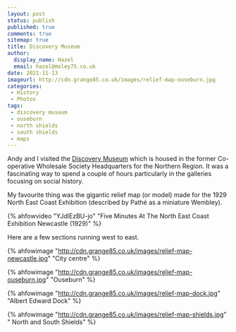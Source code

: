 ```yaml
---
layout: post
status: publish
published: true
comments: true
sitemap: true
title: Discovery Museum
author:
  display_name: Hazel
  email: hazel@moley75.co.uk
date: 2021-11-13
imageurl: http://cdn.grange85.co.uk/images/relief-map-ouseburn.jpg
categories:
 - History
 - Photos
tags:
 - discovery museum
 - ouseburn
 - north shields
 - south shields
 - maps
---
```

Andy and I visited the [Discovery Museum](https://discoverymuseum.org.uk/) which is housed in the former Co-operative Wholesale Society Headquarters for the Northern Region. It was a fascinating way to spend a couple of hours particularly in the galleries focusing on social history.

My favourite thing was the gigantic relief map (or model) made for the 1929 North East Coast Exhibition (described by Pathé as a miniature Wembley).

{% ahfowvideo "YJdlEzBU-jo" "Five Minutes At The North East Coast Exhibition Newcastle (1929)" %}

Here are a few sections running west to east. 

{% ahfowimage "http://cdn.grange85.co.uk/images/relief-map-newcastle.jpg" "City centre" %}

{% ahfowimage "http://cdn.grange85.co.uk/images/relief-map-ouseburn.jpg" "Ouseburn" %}

{% ahfowimage "http://cdn.grange85.co.uk/images/relief-map-dock.jpg" "Albert Edward Dock" %}

{% ahfowimage "http://cdn.grange85.co.uk/images/relief-map-shields.jpg" " North and South Shields" %}

